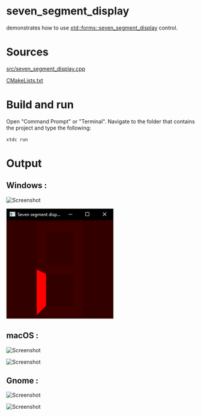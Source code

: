 # seven_segment_display

demonstrates how to use [xtd::forms::seven_segment_display](../../../../src/xtd_forms/include/xtd/forms/seven_segment_display.hpp) control.

# Sources

[src/seven_segment_display.cpp](src/seven_segment_display.cpp)

[CMakeLists.txt](CMakeLists.txt)

# Build and run

Open "Command Prompt" or "Terminal". Navigate to the folder that contains the project and type the following:

```shell
xtdc run
```

# Output

## Windows :

![Screenshot](../../../../docs/pictures/examples/seven_segment_display_w.png)

![Screenshot](../../../../docs/pictures/examples/seven_segment_display_wd.png)

## macOS :

![Screenshot](../../../../docs/pictures/examples/seven_segment_display_m.png)

![Screenshot](../../../../docs/pictures/examples/seven_segment_display_md.png)

## Gnome :

![Screenshot](../../../../docs/pictures/examples/seven_segment_display_g.png)

![Screenshot](../../../../docs/pictures/examples/seven_segment_display_gd.png)
